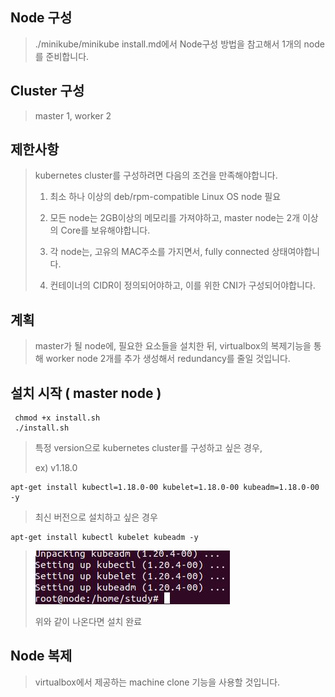 

## Node 구성
>
> ./minikube/minikube install.md에서 Node구성 방법을 참고해서 1개의 node를 준비합니다.
>
## Cluster 구성
>
> master 1, worker 2
>
## 제한사항
>
> kubernetes cluster를 구성하려면 다음의 조건을 만족해야합니다.
> 
> 1. 최소 하나 이상의 deb/rpm-compatible Linux OS node 필요
>
> 2. 모든 node는 2GB이상의 메모리를 가져야하고, master node는 2개 이상의 Core를 보유해야합니다.
>
> 3. 각 node는, 고유의 MAC주소를 가지면서, fully connected 상태여야합니다.
> 
> 4. 컨테이너의 CIDR이 정의되어야하고, 이를 위한 CNI가 구성되어야합니다.
> 
## 계획
>
> master가 될 node에, 필요한 요소들을 설치한 뒤, virtualbox의 복제기능을 통해 worker node 2개를 추가 생성해서 redundancy를 줄일 것입니다.
>

## 설치 시작 ( master node )
>
```
 chmod +x install.sh
 ./install.sh
```

> 특정 version으로 kubernetes cluster를 구성하고 싶은 경우,
>
> ex) v1.18.0
```
apt-get install kubectl=1.18.0-00 kubelet=1.18.0-00 kubeadm=1.18.0-00 -y
```
> 최신 버전으로 설치하고 싶은 경우
```
apt-get install kubectl kubelet kubeadm -y
```
> <img src="/images/kubeadm/1.JPG">
> 
> 위와 같이 나온다면 설치 완료
> 
## Node 복제
> virtualbox에서 제공하는 machine clone 기능을 사용할 것입니다.
>  
> 
